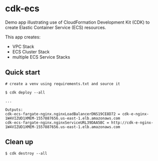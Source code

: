 # cdk-ecs

Demo app illustrating use of CloudFormation Development Kit (CDK) to create Elastic Container Service (ECS) resources.

This app creates:

- VPC Stack
- ECS Cluster Stack
- multiple ECS Service Stacks

## Quick start

```
# create a venv using requirements.txt and source it

$ cdk deploy --all

...

Outputs:
cdk-ecs-fargate-nginx.nginxLoadBalancerDNS19CE8D72 = cdk-e-nginx-1W4VIZUD1XMEM-1557887656.us-east-1.elb.amazonaws.com
cdk-ecs-fargate-nginx.nginxServiceURL39DAA5BC = http://cdk-e-nginx-1W4VIZUD1XMEM-1557887656.us-east-1.elb.amazonaws.com

```

## Clean up

```
$ cdk destroy --all
```